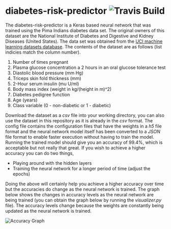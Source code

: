 # diabetes-risk-predictor ![Travis Build](https://img.shields.io/travis/nikhilraghava/diabetes-risk-predictor.svg)

The diabetes-risk-predictor is a Keras based neural network that was trained using the Pima Indians diabetes data set. The original owners of this dataset are the National Institute of Diabetes and Digestive and Kidney Diseases (United States). The data set was obtained from the [UCI machine learning datasets database](https://archive.ics.uci.edu/ml/datasets/pima+indians+diabetes). The contents of the dataset are as follows (list indicies match the column number).

1. Number of times pregnant 
2. Plasma glucose concentration a 2 hours in an oral glucose tolerance test 
3. Diastolic blood pressure (mm Hg) 
4. Triceps skin fold thickness (mm) 
5. 2-Hour serum insulin (mu U/ml) 
6. Body mass index (weight in kg/(height in m)^2) 
7. Diabetes pedigree function 
8. Age (years) 
9. Class variable (0 - non-diabetic or 1 - diabetic) 

Download the dataset as a *csv* file into your working directory, you can also use the dataset in this repository as it is already in the *csv* format. The config file contains the configuration files that have the weights in a *h5* file format and the neural network model itself has been converted to a *JSON* file format to enable faster execution without having to train the model. Running the trained model should give you an accuracy of 99.4%, which is acceptable but not really that great. If you wish to achieve a higher accuracy you can do two things,

+ Playing around with the hidden layers
+ Training the neural network for a longer period of time (adjust the epochs)

Doing the above will certainly help you achieve a higher accuracy over time but the accuracies do change as the neural network is trained. The graph below shows the changes in accuracy levels as the neural network are being trained (you can obtain the graph below by running the *visualizer.py* file). The accuracy levels change because the weights are constantly being updated as the neural network is trained.

![Accuracy Graph](https://cldup.com/THXXlEV_nB.png)
